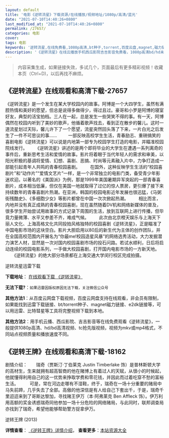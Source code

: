 ```yaml
---
layout: default
title: '电影《逆转流星》下载资源/在线播放/视频地址/1080p/高清/蓝光'
date: "2021-07-10T14:40:26+0800"
last_modified_at: "2021-07-10T14:40:26+0800"
permalink: /27657/
categories: 电影
cover:
tags: 电影
keywords: '逆转流星,在线免费看,1080p高清,bt种子,torrent,百度云盘,magnet,磁力链,迅雷下载资源'
description: '《逆转流星》在线云播放手机西瓜影院吉吉影音免费看，1080p高清bd/hd未删减完整版和tc抢先枪版，mkv/mp4格式，附带bt/torrent种子、magnet/磁力链、百度云盘、网盘资源迅雷下载链接'
---
```


>内容采集生成，如果链接失效，多试几个，页面最后有更多精彩视频！收藏本页（Ctrl+D)，以后再找不麻烦。


## 《逆转流星》在线观看和高清下载-27657

《逆转流星》是一个发生在某大学校园内的故事。阿博是一个大四学生，虽然有满腔热情和美好的愿望，但总是说得多做得少，得过且过。豪哥和小罗是阿博的寝室好友，典型的活宝拍档。三人在一起，总是发生一些哭笑不得的事。有一天，阿博偶然在校园内听到了美妙的歌声，他循着歌声找去，看到正在散步的馨儿。这时一道流星划过天际，馨儿许下了一个愿望，流星突然回头落了下来，一片白光之后发生了一件不可思议的事…… 　　 一部反映高校学生生活，青春励志、重磅搞笑的喜剧电影《逆转流星》可以说是内地第一部专为校园学生打造的电影，并瞄准校园院线发行。 　　《逆转流星》讲述的是两个即将毕业的大学生在遭遇一系列离奇的事件后，重新思考生活和爱情的故事。影片将着眼于当代年轻人的需求和审美，以阳光积极的基调将爱情、幻想、喜剧、恶搞、时尚等元素融入片中，力争打造成一部能引起青年人共鸣的青春校园喜剧。 　　在国外，这种反映学生生活的&ldquo;校园喜剧片&rdquo;和&ldquo;动作片&rdquo;“爱情文艺片&rdquo;一样，是一个非常独立的电影门类，备受青少年影迷欢迎。以著名的《美国派》为例，那是1999年美国暑期异军突起的一部青春喜剧片，成本相当低廉，但仅在美国一地就取得了过亿的惊人票房，更引爆了接下来持续数年的青春喜剧片热潮。在亚洲，韩国的校园电影近年发展也很迅猛，《马粥街残酷史》、《多细胞少女》等影片都曾在中国一次次掀起热潮。 　　相比而言，内地并没有真正成熟的青春校园喜剧，现在虽然随着DV机和网络新媒体的普及，很多学生开始尝试用故事的方式记录下周围的生活，放到互联网上进行传播，但毕竟力量微薄、水平又参差不齐，难成气候。 　　此次由北京橙天娱乐与上海天下丽人文化、上海高格文化共同投拍风格独特的校园喜剧《逆转流星》，正是瞄准了中国电影市场的这块空白。影片大胆启用以80后的新生代为主体的创作团队，并在全国高校范围内开展名为&ldquo;你最me!校园造星风暴”的网络选秀活动，大力发掘潜力演艺人材，显然是一次对国内校园喜剧市场的投石问路。若试水顺利，日后将启动连续的校园电影系列，一手做大校园喜剧，打开国内电影市场的一方新天地。 　　《逆转流星》的绝大部分场景都在上海交通大学闵行校区完成拍摄。


逆转流星迅雷下载

**下载地址**： [在线观看下载 《逆转流星》](https://www.993dy.com//vod-detail-id-20800.html) 


**无法下载?**：`如果迅雷因版权原因无法下载，关注微信公众号 `

**其他方法1**：从百度云网盘下载视频，百度云网盘支持在线观看，非会员有限制，如果能找到迅雷下载链接、bt/torrent种子、magnet磁力链接、e2dk链接等，可以用迅雷、比特彗星等工具将完整视频下载到本地。

**其他方法2**：用手机云播、西瓜影院、吉吉影音等在线免费观看《逆转流星》，一般提供1080p高清、hd/bd高清视频、tc抢先版视频，视频为mkv或mp4格式，不同站点视频质量和播放速度不同。


## 《逆转王牌》在线观看和高清下载-18162

剧情介绍：　　瑞奇（贾斯汀·丁伯莱克 Justin Timberlake 饰）是普林斯顿大学的高材生，生来就拥有超高智商的他在赌博上有着过人的天赋，从很小的时候起，他就懂得利用自己的这一优势来挣取学费和零花钱，并因此而过着吃穿不愁的富裕生活。  　　可是，常在河边走哪有不湿鞋，终于，瑞奇在一场十分重要的赌局中马失前蹄，几乎失去了全部。高傲的他深信是有人给自己下套出千，于是，瑞奇千里迢迢来到了哥斯达黎加，寻找赌王伊万（本·阿弗莱克 Ben Affleck 饰）。伊万利用高额的奖金诱惑瑞奇同他参加一场十分危险的网络赌局，与此同时，联邦调查局亦找到了瑞奇，希望他能够帮助警方捉拿伊万。


逆转王牌 (2013)

**详情查看**： [《逆转王牌》详情介绍](/movie/18162/)， **查看更多**：[本站资源大全](/movie/t/all/)


